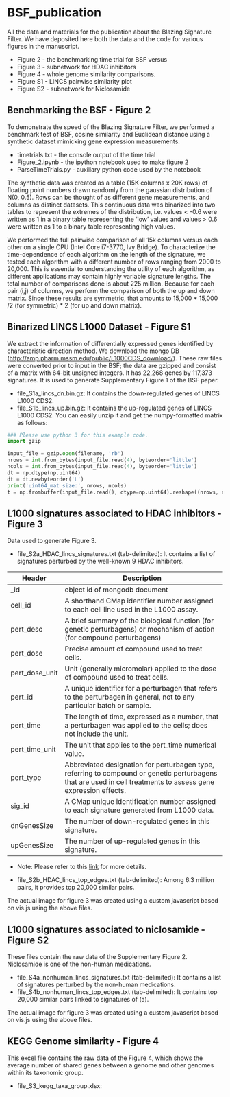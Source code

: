 # BSF_publication
All the data and materials for the publication about the Blazing Signature Filter. We have deposited here both the data and the code for various figures in the manuscript.

- Figure 2 - the benchmarking time trial for BSF versus
- Figure 3 - subnetwork for HDAC inhibitors
- Figure 4 - whole genome similarity comparisons.
- Figure S1 - LINCS pairwise similarity plot
- Figure S2 - subnetwork for Niclosamide


## Benchmarking the BSF - Figure 2
To demonstrate the speed of the Blazing Signature Filter, we performed a benchmark test of BSF, cosine similarity and Euclidean distance using a synthetic dataset mimicking gene expression measurements. 
- timetrials.txt - the console output of the time trial
- Figure_2.ipynb - the ipython notebook used to make figure 2
- ParseTimeTrials.py - auxiliary python code used by the notebook

The synthetic data was created as a table (15K columns x 20K rows) of floating point numbers drawn randomly from the gaussian distribution of N(0, 0.5). Rows can be thought of as different gene measurements, and columns as distinct datasets. This continuous data was binarized into two tables to represent the extremes of the distribution, i.e. values < -0.6 were written as 1 in a binary table representing the ‘low’ values and values > 0.6 were written as 1 to a binary table representing high values.

We performed the full pairwise comparison of all 15k columns versus each other on a single CPU (Intel Core i7-3770, Ivy Bridge). To characterize the time-dependence of each algorithm on the length of the signature, we tested each algorithm with a different number of rows ranging from 2000 to 20,000. This is essential to understanding the utility of each algorithm, as different applications may contain highly variable signature lengths. The total number of comparisons done is about 225 million. Because for each pair (i,j) of columns, we perform the comparison of both the up and down matrix. Since these results are symmetric, that amounts to 15,000 * 15,000 /2 (for symmetric) * 2 (for up and down matrix).

## Binarized LINCS L1000 Dataset - Figure S1
We extract the information of differentially expressed genes identified by characteristic direction method. We download the mongo DB (<http://amp.pharm.mssm.edu/public/L1000CDS_download/>). These raw files were converted prior to input in the BSF; the data are gzipped and consist of a matrix with 64-bit unsigned integers. It has 22,268 genes by 117,373 signatures. It is used to generate Supplementary Figure 1 of the BSF paper.
- file_S1a_lincs_dn.bin.gz: It contains the down-regulated genes of LINCS L1000 CDS2. 
- file_S1b_lincs_up.bin.gz: It contains the up-regulated genes of LINCS L1000 CDS2. 
You can easily unzip it and get the numpy-formatted matrix as follows:
```python
### Please use python 3 for this example code.
import gzip

input_file = gzip.open(filename, 'rb')
nrows = int.from_bytes(input_file.read(4), byteorder='little')
ncols = int.from_bytes(input_file.read(4), byteorder='little')
dt = np.dtype(np.uint64)
dt = dt.newbyteorder('L')
print('uint64_mat size:', nrows, ncols)
t = np.frombuffer(input_file.read(), dtype=np.uint64).reshape((nrows, ncols))
```

## L1000 signatures associated to HDAC inhibitors - Figure 3
Data used to generate Figure 3.
- file_S2a_HDAC_lincs_signatures.txt (tab-delimited): It contains a list of signatures perturbed by the well-known 9 HDAC inhibitors.

| Header | Description |
| ------------ | ------------- |
| \_id | object id of mongodb document |
| cell_id | A shorthand CMap identifier number assigned to each cell line used in the L1000 assay. |
| pert_desc | A brief summary of the biological function (for genetic perturbagens) or mechanism of action (for compound perturbagens) |
| pert_dose | Precise amount of compound used to treat cells. |
| pert_dose_unit | Unit (generally micromolar) applied to the dose of compound used to treat cells. |
| pert_id | A unique identifier for a perturbagen that refers to the perturbagen in general, not to any particular batch or sample. |
| pert_time | The length of time, expressed as a number, that a perturbagen was applied to the cells; does not include the unit. |
| pert_time_unit | The unit that applies to the pert_time numerical value. |
| pert_type | Abbreviated designation for perturbagen type, referring to compound or genetic perturbagens that are used in cell treatments to assess gene expression effects. |
| sig_id | A CMap unique  identification number assigned to each signature generated from L1000 data. |
| dnGenesSize | The number of down-regulated genes in this signature. |
| upGenesSize| The number of up-regulated genes in this signature. |
* Note: Please refer to this [link](https://docs.google.com/document/d/1q2gciWRhVCAAnlvF2iRLuJ7whrGP6QjpsCMq1yWz7dU/edit) for more details.
- file_S2b_HDAC_lincs_top_edges.txt (tab-delimited): Among 6.3 million pairs, it provides top 20,000 similar pairs.

The actual image for figure 3 was created using a custom javascript based on vis.js using the above files.

## L1000 signatures associated to niclosamide - Figure S2
These files contain the raw data of the Supplementary Figure 2. Niclosamide is one of the non-human medications.
- file_S4a_nonhuman_lincs_signatures.txt (tab-delimited): It contains a list of signatures perturbed by the non-human medications.
- file_S4b_nonhuman_lincs_top_edges.txt (tab-delimited): It contains top 20,000 similar pairs linked to signatures of (a).

The actual image for figure 3 was created using a custom javascript based on vis.js using the above files.

## KEGG Genome similarity - Figure 4
This excel file contains the raw data of the Figure 4, which shows the average number of shared genes between a genome and other genomes within its taxonomic group.
- file_S3_kegg_taxa_group.xlsx: 
